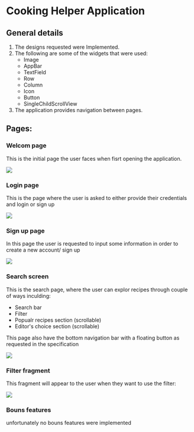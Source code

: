 # Cooking Helper Application 

## General details
1. The designs requested were Implemented.
2. The following are some of the widgets that were used:
   - Image
   - AppBar
   - TextField
   - Row
   - Column
   - Icon
   - Button
   - SingleChildScrollView
3. The application provides navigation between pages.
  
  ## Pages:
  ### Welcom page
  <p> This is the initial page the user faces when fisrt opening the application. </p>
  <img src="read_me_images/welcome_screen.jpg">

  ### Login page
   <p> This is the page where the user is asked to either provide their credentials and login or sign up </p>
   <img src="read_me_images/login_screen.PNG">

   ### Sign up page
   <p> In this page the user is requested to input some information in order to create a new account/ sign up</p>
   <img src="read_me_images/sign_up_screen.PNG">

   ### Search screen
   <p> This is the search page, where the user can explor recipes through couple of ways inculding:</p>
   <ul>
        <li>Search bar </li>
        <li>Filter</li>
        <li>Popualr recipes section (scrollable)</li>
        <li>Editor's choice section (scrollable)</li>
   </ul>
   <p> This page also have the bottom navigation bar with a floating button as requested in the specification</p>
   <img src="read_me_images/Search_page.PNG">

   ### Filter fragment
   <p> This fragment will appear to the user when they want to use the filter:</p>
   <img src="read_me_images/filter_screen.PNG">

   ### Bouns features 
   <p>unfortunately no bouns features were implemented</p>

